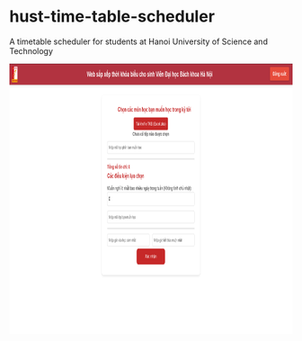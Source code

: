 # hust-time-table-scheduler
A timetable scheduler for students at Hanoi University of Science and Technology

<p align="center">
  <img src="assets/frontpage.png" alt = "frontpage" title = "Giao diện trang trước của website" width="972" height="480">
</p>

